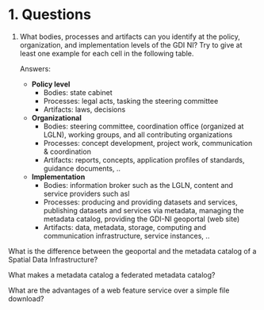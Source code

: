 # 1. Questions

1. What bodies, processes and artifacts can you identify at the policy, organization, and implementation levels of the GDI NI? Try to give at least one example for each cell in the following table.

   Answers:
   
   - **Policy level**
      - Bodies: state cabinet
      - Processes: legal acts, tasking the steering committee 
      - Artifacts: laws, decisions
   - **Organizational**
      - Bodies: steering committee, coordination office (organized at LGLN), working groups, and all contributing organizations
      - Processes: concept development, project work, communication & coordination
      - Artifacts: reports, concepts, application profiles of standards, guidance documents, ..
   - **Implementation**
      - Bodies: information broker such as the LGLN, content and service providers such asl 
      - Processes: producing and providing datasets and services, publishing datasets and services via metadata, managing the metadata catalog, providing the GDI-NI geoportal (web site)
      - Artifacts: data, metadata, storage, computing and communication infrastructure, service instances, .. 





What is the difference between the geoportal and the metadata catalog of a Spatial Data Infrastructure? 


What makes a metadata catalog a federated metadata catalog?


What are the advantages of a web feature service over a simple file download?
